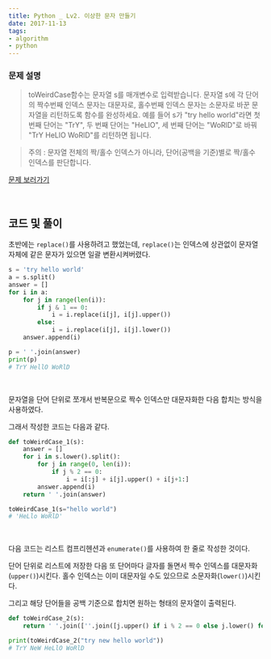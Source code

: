 ```yaml
---
title: Python _ Lv2. 이상한 문자 만들기
date: 2017-11-13
tags:
- algorithm
- python
---
```


### 문제 설명

> toWeirdCase함수는 문자열 s를 매개변수로 입력받습니다.
문자열 s에 각 단어의 짝수번째 인덱스 문자는 대문자로, 홀수번째 인덱스 문자는 소문자로 바꾼 문자열을 리턴하도록 함수를 완성하세요.
예를 들어 s가 "try hello world"라면 첫 번째 단어는 "TrY", 두 번째 단어는 "HeLlO", 세 번째 단어는 "WoRlD"로 바꿔 "TrY HeLlO WoRlD"를 리턴하면 됩니다.

> 주의 : 문자열 전체의 짝/홀수 인덱스가 아니라, 단어(공백을 기준)별로 짝/홀수 인덱스를 판단합니다.


<a href="https://programmers.co.kr/learn/challenge_codes/115" target="_blank">문제 보러가기</a>

<br>

## 코드 및 풀이

초반에는 `replace()`를 사용하려고 했었는데, `replace()`는 인덱스에 상관없이 문자열 자체에 같은 문자가 있으면 일괄 변환시켜버렸다.

```python
s = 'try hello world'
a = s.split()
answer = []
for i in a:
    for j in range(len(i)):
        if j & 1 == 0:
            i = i.replace(i[j], i[j].upper())
        else:
            i = i.replace(i[j], i[j].lower())
    answer.append(i)

p = ' '.join(answer)
print(p)
# TrY HellO WoRlD
```

<br>

문자열을 단어 단위로 쪼개서 반복문으로 짝수 인덱스만 대문자화한 다음 합치는 방식을 사용하였다.

그래서 작성한 코드는 다음과 같다.

```python
def toWeirdCase_1(s):
    answer = []
    for i in s.lower().split():
        for j in range(0, len(i)):
            if j % 2 == 0:
                i = i[:j] + i[j].upper() + i[j+1:]
        answer.append(i)
    return ' '.join(answer)

toWeirdCase_1(s="hello world")
# 'HeLlo WoRlD'
```

<br>

다음 코드는 리스트 컴프리헨션과 `enumerate()`를 사용하여 한 줄로 작성한 것이다.

단어 단위로 리스트에 저장한 다음 또 단어마다 글자를 돌면서 짝수 인덱스를 대문자화(`upper()`)시킨다. 홀수 인덱스는 이미 대문자일 수도 있으므로 소문자화(`lower()`)시킨다.

그리고 해당 단어들을 공백 기준으로 합치면 원하는 형태의 문자열이 출력된다.  

```python
def toWeirdCase_2(s):
    return ' '.join([''.join([j.upper() if i % 2 == 0 else j.lower() for i, j in enumerate(a)]) for a in s.split()])

print(toWeirdCase_2("try new hello world"))
# TrY NeW HeLlO WoRlD
```

<br>
